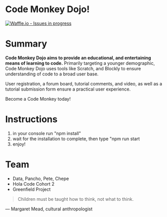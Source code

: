 # Code Monkey Dojo!
[![Waffle.io - Issues in progress](https://badge.waffle.io/CodeMonkeyDojo/CodeMonkeyDojo.png?label=in%20progress&title=In%20Progress)](http://waffle.io/CodeMonkeyDojo/CodeMonkeyDojo)

# Summary
**Code Monkey Dojo aims to provide an educational, and entertaining means of learning to code.** Primarily targeting a younger demographic,
Code Monkey Dojo uses tools like Scratch, and Blockly to ensure understanding of code to a broad user base.

User registration, a forum board, tutorial comments, and video, as well as a tutorial submission form ensure a practical user experience.

Become a Code Monkey today!

# Instructions
1. in your console run "npm install"
1. wait for the installation to complete, then type "npm run start
1. enjoy!

# Team
* Data, Pancho, Pete, Chepe
* Hola Code Cohort 2
* Greenfield Project


> Children must be taught how to think, not what to think.

  — Margaret Mead, cultural anthropologist
